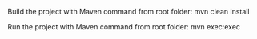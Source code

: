 Build the project with Maven command from root folder:
mvn clean install

Run the project with Maven command from root folder:
mvn exec:exec
